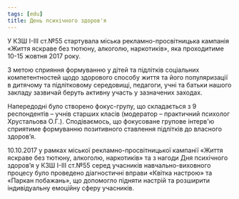 ```yaml
---
tags: [edu]
title: День психічного здоров'я
---
```


У КЗШ І-ІІІ ст.№55 стартувала міська рекламно-просвітницька кампанія «Життя яскраве без тютюну, алкоголю, наркотиків», яка проходитиме 10-15 жовтня 2017 року.

З метою сприяння формуванню у дітей та підлітків соціальних компетентностей щодо здорового способу життя та його популяризації в дитячому та підлітковому середовищі, педагоги, учні та батьки нашого закладу зазвичай беруть активну участь у зазначених заходах.

Напередодні було створено фокус-групу, що складається з 9 респондентів – учнів старших класів (модератор – практичний психолог Хрустальова О.Г.). Сподіваємось, що фокусоване групове інтерв'ю сприятиме формуванню позитивного ставлення підлітків до власного здоров’я.

10.10.2017 у рамках міської рекламно-просвітницької кампанії «Життя яскраве без тютюну, алкоголю, наркотиків» та з нагоди Дня психічного здоров’я у КЗШ І-ІІІ ст.№55 серед учасників навчально-виховного процесу було проведено діагностичні вправи «Квітка настрою» та «Паркан побажань», що допомогло підняти настрій та розширити індивідуальну емоційну сферу учасників.

<slideshow id="72157686904853781"></slideshow>

